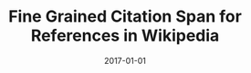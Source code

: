 ---
title: "Fine Grained Citation Span for References in Wikipedia"
collection: publications
permalink: /publication/2017-DBLP_conf_emnlp_FetahuMA17
date: 2017-01-01
venue: 'Proceedings of the 2017 Conference on Empirical Methods in Natural Language Processing, {EMNLP} 2017, Copenhagen, Denmark, September 9-11, 2017'
---
